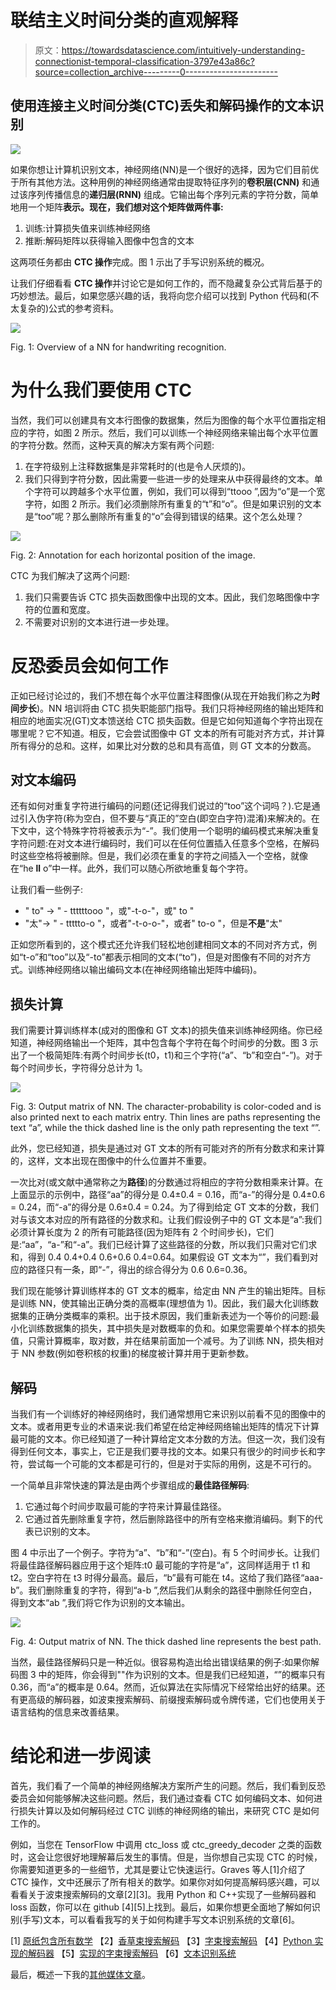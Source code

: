 # 联结主义时间分类的直观解释

> 原文：<https://towardsdatascience.com/intuitively-understanding-connectionist-temporal-classification-3797e43a86c?source=collection_archive---------0----------------------->

## **使用连接主义时间分类(CTC)丢失和解码操作的文本识别**

![](img/776f6e4c0bce553dee752872789b0e33.png)

如果你想让计算机识别文本，神经网络(NN)是一个很好的选择，因为它们目前优于所有其他方法。这种用例的神经网络通常由提取特征序列的**卷积层(CNN)** 和通过该序列传播信息的**递归层(RNN)** 组成。它输出每个序列元素的字符分数，简单地用一个矩阵**表示。现在，我们想对这个矩阵做两件事:**

1.  训练:计算损失值来训练神经网络
2.  推断:解码矩阵以获得输入图像中包含的文本

这两项任务都由 **CTC 操作**完成。图 1 示出了手写识别系统的概况。

让我们仔细看看 **CTC 操作**并讨论它是如何工作的，而不隐藏复杂公式背后基于的巧妙想法。最后，如果您感兴趣的话，我将向您介绍可以找到 Python 代码和(不太复杂的)公式的参考资料。

![](img/2eced1eaed9e74e114fec4804ba1bf0d.png)

Fig. 1: Overview of a NN for handwriting recognition.

# 为什么我们要使用 CTC

当然，我们可以创建具有文本行图像的数据集，然后为图像的每个水平位置指定相应的字符，如图 2 所示。然后，我们可以训练一个神经网络来输出每个水平位置的字符分数。然而，这种天真的解决方案有两个问题:

1.  在字符级别上注释数据集是非常耗时的(也是令人厌烦的)。
2.  我们只得到字符分数，因此需要一些进一步的处理来从中获得最终的文本。单个字符可以跨越多个水平位置，例如，我们可以得到“ttooo ”,因为“o”是一个宽字符，如图 2 所示。我们必须删除所有重复的“t”和“o”。但是如果识别的文本是“too”呢？那么删除所有重复的“o”会得到错误的结果。这个怎么处理？

![](img/f4dd3f0681cfe86f4c914db4d6cdf4f5.png)

Fig. 2: Annotation for each horizontal position of the image.

CTC 为我们解决了这两个问题:

1.  我们只需要告诉 CTC 损失函数图像中出现的文本。因此，我们忽略图像中字符的位置和宽度。
2.  不需要对识别的文本进行进一步处理。

# 反恐委员会如何工作

正如已经讨论过的，我们不想在每个水平位置注释图像(从现在开始我们称之为**时间步长**)。NN 培训将由 CTC 损失职能部门指导。我们只将神经网络的输出矩阵和相应的地面实况(GT)文本馈送给 CTC 损失函数。但是它如何知道每个字符出现在哪里呢？它不知道。相反，它会尝试图像中 GT 文本的所有可能对齐方式，并计算所有得分的总和。这样，如果比对分数的总和具有高值，则 GT 文本的分数高。

## 对文本编码

还有如何对重复字符进行编码的问题(还记得我们说过的“too”这个词吗？).它是通过引入伪字符(称为空白，但不要与“真正的”空白(即空白字符)混淆)来解决的。在下文中，这个特殊字符将被表示为“-”。我们使用一个聪明的编码模式来解决重复字符问题:在对文本进行编码时，我们可以在任何位置插入任意多个空格，在解码时这些空格将被删除。但是，我们必须在重复的字符之间插入一个空格，就像在“he **ll** o”中一样。此外，我们可以随心所欲地重复每个字符。

让我们看一些例子:

*   " to" → " - ttttttooo "，或"-t-o-"，或" to "
*   "太"→ " - ttttto-o "，或者"-t-o-o-"，或者" to-o "，但是**不是**"太"

正如您所看到的，这个模式还允许我们轻松地创建相同文本的不同对齐方式，例如“t-o”和“too”以及“-to”都表示相同的文本(“to”)，但是对图像有不同的对齐方式。训练神经网络以输出编码文本(在神经网络输出矩阵中编码)。

## 损失计算

我们需要计算训练样本(成对的图像和 GT 文本)的损失值来训练神经网络。你已经知道，神经网络输出一个矩阵，其中包含每个字符在每个时间步的分数。图 3 示出了一个极简矩阵:有两个时间步长(t0，t1)和三个字符(“a”、“b”和空白“-”)。对于每个时间步长，字符得分总计为 1。

![](img/225b5a194f211d3ae632022e75c986fa.png)

Fig. 3: Output matrix of NN. The character-probability is color-coded and is also printed next to each matrix entry. Thin lines are paths representing the text “a”, while the thick dashed line is the only path representing the text “”.

此外，您已经知道，损失是通过对 GT 文本的所有可能对齐的所有分数求和来计算的，这样，文本出现在图像中的什么位置并不重要。

一次比对(或文献中通常称之为**路径**)的分数通过将相应的字符分数相乘来计算。在上面显示的示例中，路径“aa”的得分是 0.4±0.4 = 0.16，而“a-”的得分是 0.4±0.6 = 0.24，而“-a”的得分是 0.6±0.4 = 0.24。为了得到给定 GT 文本的分数，我们对与该文本对应的所有路径的分数求和。让我们假设例子中的 GT 文本是“a”:我们必须计算长度为 2 的所有可能路径(因为矩阵有 2 个时间步长)，它们是:“aa”，“a-”和“-a”。我们已经计算了这些路径的分数，所以我们只需对它们求和，得到 0.4 0.4+0.4 0.6+0.6 0.4=0.64。如果假设 GT 文本为“”，我们看到对应的路径只有一条，即“-”，得出的综合得分为 0.6 0.6=0.36。

我们现在能够计算训练样本的 GT 文本的概率，给定由 NN 产生的输出矩阵。目标是训练 NN，使其输出正确分类的高概率(理想值为 1)。因此，我们最大化训练数据集的正确分类概率的乘积。出于技术原因，我们重新表述为一个等价的问题:最小化训练数据集的损失，其中损失是对数概率的负和。如果您需要单个样本的损失值，只需计算概率，取对数，并在结果前面加一个减号。为了训练 NN，损失相对于 NN 参数(例如卷积核的权重)的梯度被计算并用于更新参数。

## 解码

当我们有一个训练好的神经网络时，我们通常想用它来识别以前看不见的图像中的文本。或者用更专业的术语来说:我们希望在给定神经网络输出矩阵的情况下计算最可能的文本。你已经知道了一种计算给定文本分数的方法。但这一次，我们没有得到任何文本，事实上，它正是我们要寻找的文本。如果只有很少的时间步长和字符，尝试每一个可能的文本都是可行的，但是对于实际的用例，这是不可行的。

一个简单且非常快速的算法是由两个步骤组成的**最佳路径解码**:

1.  它通过每个时间步取最可能的字符来计算最佳路径。
2.  它通过首先删除重复字符，然后删除路径中的所有空格来撤消编码。剩下的代表已识别的文本。

图 4 中示出了一个例子。字符为“a”、“b”和“-”(空白)。有 5 个时间步长。让我们将最佳路径解码器应用于这个矩阵:t0 最可能的字符是“a”，这同样适用于 t1 和 t2。空白字符在 t3 时得分最高。最后，“b”最有可能在 t4。这给了我们路径“aaa-b”。我们删除重复的字符，得到“a-b ”,然后我们从剩余的路径中删除任何空白，得到文本“ab ”,我们将它作为识别的文本输出。

![](img/ac32ad7f99569767464fce31a67bc2df.png)

Fig. 4: Output matrix of NN. The thick dashed line represents the best path.

当然，最佳路径解码只是一种近似。很容易构造出给出错误结果的例子:如果你解码图 3 中的矩阵，你会得到""作为识别的文本。但是我们已经知道，“”的概率只有 0.36，而“a”的概率是 0.64。然而，近似算法在实际情况下经常给出好的结果。还有更高级的解码器，如波束搜索解码、前缀搜索解码或令牌传递，它们也使用关于语言结构的信息来改善结果。

# 结论和进一步阅读

首先，我们看了一个简单的神经网络解决方案所产生的问题。然后，我们看到反恐委员会如何能够解决这些问题。然后，我们通过查看 CTC 如何编码文本、如何进行损失计算以及如何解码经过 CTC 训练的神经网络的输出，来研究 CTC 是如何工作的。

例如，当您在 TensorFlow 中调用 ctc_loss 或 ctc_greedy_decoder 之类的函数时，这会让您很好地理解幕后发生的事情。但是，当你想自己实现 CTC 的时候，你需要知道更多的一些细节，尤其是要让它快速运行。Graves 等人[1]介绍了 CTC 操作，文中还展示了所有相关的数学。如果你对如何提高解码感兴趣，可以看看关于波束搜索解码的文章[2][3]。我用 Python 和 C++实现了一些解码器和 loss 函数，你可以在 github [4][5]上找到。最后，如果你想更全面地了解如何识别(手写)文本，可以看看我写的关于如何构建手写文本识别系统的文章[6]。

[1] [原纸包含所有数学](https://www.cs.toronto.edu/~graves/icml_2006.pdf)
【2】[香草束搜索解码](/5a889a3d85a7)
【3】[字束搜索解码](/b051d28f3d2e)
【4】[Python 实现的解码器](https://github.com/githubharald/CTCDecoder)
【5】[实现的字束搜索解码](https://github.com/githubharald/CTCWordBeamSearch)
【6】[文本识别系统](/2326a3487cd5)

最后，概述一下我的[其他媒体文章](https://harald-scheidl.medium.com/c4683d776120)。